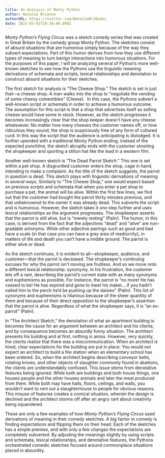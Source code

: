 ```yaml
---
title: An Analysis of Monty Python
author: Natalie Brianne
authorURL: https://twitter.com/NatalieBriBooks
date: 2021-03-01T18:30:00.000Z
---
```

*Monty Python’s Flying Circus* was a sketch comedy series that was created in Great Britain by the comedy group Monty Python. The sketches consist of absurd situations that are humorous simply because of the way they subvert expectations. Part of this humor derives from how they use different types of meaning to turn benign interactions into humorous situations. For the purposes of this paper, I will be analyzing several of Python’s more well-known sketches to see how the Pythons use the linguistic meaning derivations of schemata and scripts, lexical relationships and denotation to construct absurd situations for their sketches. 

The first sketch for analysis is “The Cheese Shop.” The sketch is set in just that—a cheese shop. A man walks into the shop to “negotiate the vending of some cheesy comestibles” (Cleese).  In this case, the Pythons subvert a well-known script or schemata in order to achieve a humorous outcome. The assumption for this script is that a shop that advertises itself as selling cheese would have some in stock. However, as the sketch progresses it becomes increasingly clear that the shop keeper doesn’t have any cheese whatsoever. No matter how many cheeses the customer names off, or how ridiculous they sound, the shop is suspiciously free of any form of cultured curd. In this way the script that the audience is anticipating is dislodged. It is further upended with a traditional Monty Python ending; instead of the expected punchline, the sketch abruptly ends with the customer shooting the shopkeeper and sporting a stilton hat like the lead in a western film. 

Another well-known sketch is “The Dead Parrot Sketch.” This one is set within a pet shop. A disgruntled customer enters the shop, cage in hand, intending to make a complaint. As the title of the sketch suggests, the parrot in question is dead. This sketch plays with linguistic derivations of meaning in several ways. Similarly to “The Cheese Shop,” one would expect based on previous scripts and schemata that when you enter a pet shop to purchase a pet, the animal will be alive. Within the first few lines, we find out that the customer had bought the parrot thirty minutes previous, and that unbeknownst to the owner it was already dead. This subverts the script and is humorous. However, the sketch takes it one step further and uses lexical relationships as the argument progresses. The shopkeeper asserts that the parrot is still alive, but is “merely resting” (Palin). The humor, in this case, is derived from the fact that the adjectives “dead” and “alive” are non-gradable antonyms. While other adjective pairings such as good and bad have a scale (in that case you can have a grey area of mediocrity), in matters of life and death you can’t have a middle ground. The parrot is either alive or dead.

As the sketch continues, it is evident to all—shopkeeper, audience, and customer—that the parrot is deceased. The shopkeeper’s continuing excuses for why the parrot isn’t moving are fruitless. And so we move onto a different lexical relationship: synonymy. In his frustration, the customer lets off a rant, describing the parrot’s current state with as many synonyms and euphemisms as possible. For instance, the parrot is “no more! He has ceased to be! He has expired and gone to meet his maker….if you hadn’t nailed him to the perch he’d be pushing up the daisies” (Palin). This list of synonyms and euphemisms is hilarious because of the sheer quantity of them and because of their direct opposition to the shopkeeper’s assertion that the parrot is alive. Regardless of what the shopkeeper says, it is “an ex-parrot” (Palin). 

In “The Architect Sketch,” the denotation of what an apartment building is becomes the cause for an argument between an architect and his clients, and by consequence becomes an absurdly funny situation. The architect presents his building and at first, nothing is amiss. However, very quickly, the clients realize that there was a miscommunication. When an architect is hired, clear expectations for the building are put in place. You would not expect an architect to build a fire station when an elementary school has been ordered. So, when the architect begins describing conveyor belts, rotating knives, and other objects of slaughter commonly found in abattoirs, the clients are understandably confused. This issue stems from denotative features being ignored. While both are buildings and both house things, one houses people and the other houses animals and later the meat produced from them. While both may have halls, floors, ceilings, and walls, you wouldn’t want to rent out a slaughterhouse to people for obvious reasons. This misuse of features creates a comical situation, wherein the design is declined and the architect storms off after an angry rant about creativity being squandered. 

These are only a few examples of how *Monty Python’s Flying Circus* used derivations of meaning in their comedy sketches. A big factor in comedy is finding expectations and flipping them on their head. Each of the sketches has a simple premise, and with only a few changes the expectations are completely subverted. By adjusting the meanings slightly by using scripts and schemata, lexical relationships, and denotative features, the Pythons orchestrated comedic sketches focused around commonplace situations placed in absurdity.